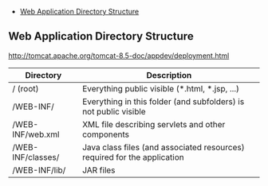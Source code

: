 - [Web Application Directory Structure](#web-application-directory-structure)

## Web Application Directory Structure

http://tomcat.apache.org/tomcat-8.5-doc/appdev/deployment.html

| Directory          | Description                                                                  |
|--------------------|------------------------------------------------------------------------------|
| / (root)           | Everything public visible (*.html, *.jsp, ...)                               |
| /WEB-INF/          | Everything in this folder (and subfolders) is not public visible             |
| /WEB-INF/web.xml   |  XML file describing servlets and other components                           |
| /WEB-INF/classes/  | Java class files (and associated resources) required for the application     |
| /WEB-INF/lib/      |  JAR files                                                                   |
